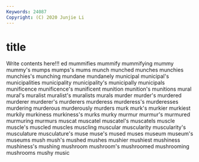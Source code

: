 ```yaml
---
Keywords: 24087
Copyright: (C) 2020 Junjie Li
---
```


# title

Write contents here!!!
ed 
mummifies
mummify 
mummifying 
mummy 
mummy's 
mumps 
mumps's 
mums 
munch 
munched 
munches
munchies 
munchies's 
munching 
mundane 
mundanely 
municipal 
municipal's 
municipalities 
municipality 
municipality's
municipally 
municipals 
munificence 
munificence's 
munificent 
munition 
munition's 
munitions 
mural 
mural's
muralist 
muralist's 
muralists 
murals 
murder 
murder's 
murdered 
murderer 
murderer's 
murderers
murderess 
murderess's 
murderesses 
murdering 
murderous 
murderously 
murders 
murk 
murk's 
murkier
murkiest 
murkily 
murkiness 
murkiness's 
murks 
murky 
murmur 
murmur's 
murmured 
murmuring
murmurs 
muscat 
muscatel 
muscatel's 
muscatels 
muscle 
muscle's 
muscled 
muscles 
muscling
muscular 
muscularity 
muscularity's 
musculature 
musculature's 
muse 
muse's 
mused 
muses 
museum
museum's 
museums 
mush 
mush's 
mushed 
mushes 
mushier 
mushiest 
mushiness 
mushiness's
mushing 
mushroom 
mushroom's 
mushroomed 
mushrooming 
mushrooms 
mushy 
music 
